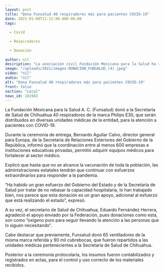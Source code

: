 ```yaml
---
layout: post
title: "Dona Funsalud 40 respiradores más para pacientes COVID-19"
date: 2021-01-08T21:11:00.000-06:00
tags:
  
  - Covid
  
  - Respiradores
  
  - Donación
  
author: nil
description: "La asociación civil Fundación Mexicana para la Salud ha regalado un total de 105 respiradores y 90 mil cubrebocas"
image: "/uploads/2021/images-DONACION_FUNSALUD_(4).jpeg"
video: "nil"
audio: "nil"
alt: "Dona Funsalud 40 respiradores más para pacientes COVID-19"
front: false
section: "Local"
news_id: 181982
---
```


La Fundación Mexicana para la Salud A. C. (Funsalud) donó a la Secretaría de Salud de Chihuahua 40 respiradores de la marca Philips E30, que serán distribuidos en diversas unidades médicas de la entidad, para la atención a pacientes con COVID-19.

Durante la ceremonia de entrega, Bernardo Aguilar Calvo, director general para Europa, de la Secretaría de Relaciones Exteriores del Gobierno de la República, informó que la coordinación entre al menos 600 empresas e instituciones educativas privadas, permitió adquirir equipos médicos para fortalecer al sector médico.

Explicó que hasta que no se alcance la vacunación de toda la población, las administraciones estatales tendrán que continuar con esfuerzos extraordinarios para responder a la pandemia.

“Ha habido un gran esfuerzo del Gobierno del Estado y de la Secretaría de Salud por tratar de no rebasar la capacidad hospitalaria, lo han trabajado bien, nos parece que esta donación es un gran apoyo, adicional al esfuerzo que está realizando el estado”, expresó.

A su vez, el secretario de Salud de Chihuahua, Eduardo Fernández Herrera, agradeció el apoyo enviado por la Federación, pues donaciones como esta, son como “oxígeno puro para seguir llevando la atención a las personas que lo siguen necesitando”.

Cabe destacar que previamente, Funsalud donó 65 ventiladores de la misma marca referida y 90 mil cubrebocas, que fueron repartidos a las unidades médicas pertenecientes a la Secretaría de Salud de Chihuahua.

Posterior a la ceremonia protocolaria, los insumos fueron contabilizados y registrados en actas, para el control y uso correcto de los materiales recibidos.